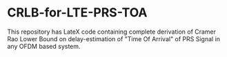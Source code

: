 # CRLB-for-LTE-PRS-TOA
This repository has LateX code containing complete derivation of Cramer Rao Lower Bound on delay-estimation of "Time Of Arrival" of PRS Signal in any OFDM based system. 
